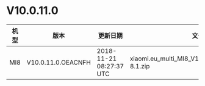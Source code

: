 # V10.0.11.0
| 机型 | 版本 | 更新日期 | 文件名 | 大小 | 下载链接 |
| ---- | ---- | ---- | ---- | ---- | ---- |
| MI8 | V10.0.11.0.OEACNFH | 2018-11-21 08:27:37 UTC | xiaomi.eu_multi_MI8_V10.0.11.0.OEACNFH_v10-8.1.zip | 1.7 GB | [SourceForge](https://sourceforge.net/projects/xiaomi-eu-multilang-miui-roms/files/xiaomi.eu/MIUI-STABLE-RELEASES/MIUIv10/xiaomi.eu_multi_MI8_V10.0.11.0.OEACNFH_v10-8.1.zip/download) |
